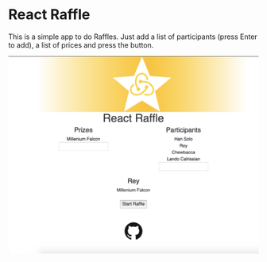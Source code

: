 # React Raffle

This is a simple app to do Raffles. Just add a list of participants (press Enter to add), a list of prices and press the button.

![Screenshot of the app](screenshot.png)